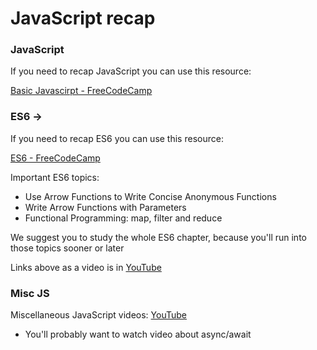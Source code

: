# JavaScript recap

### JavaScript

If you need to recap JavaScript you can use this resource:

[Basic Javascirpt - FreeCodeCamp](https://www.freecodecamp.org/learn/javascript-algorithms-and-data-structures/basic-javascript/)

### ES6 ->

If you need to recap ES6 you can use this resource:

[ES6 - FreeCodeCamp](https://www.freecodecamp.org/learn/javascript-algorithms-and-data-structures/es6/)

Important ES6 topics:
* Use Arrow Functions to Write Concise Anonymous Functions
* Write Arrow Functions with Parameters
* Functional Programming: map, filter and reduce

We suggest you to study the whole ES6 chapter, because you'll run into those topics sooner or later

Links above as a video is in [YouTube](https://www.youtube.com/watch?v=PkZNo7MFNFg)

### Misc JS
Miscellaneous JavaScript videos: [YouTube](https://www.youtube.com/playlist?list=PLWKjhJtqVAbleDe3_ZA8h3AO2rXar-q2V)
* You'll probably want to watch video about async/await
